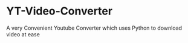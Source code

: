 # YT-Video-Converter
A very Convenient Youtube Converter which uses Python to download video at ease 
